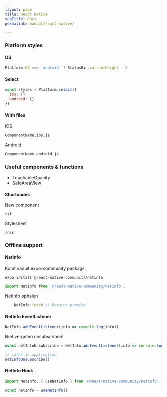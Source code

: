 ```yaml
---
layout: page
title: React Native
subTitle: Docs
permalink: manual/react-native/

---
```

### Platform styles

#### OS

```js
Platform.OS === 'android' ? StatusBar.currentHeight : 0
```

#### Select

```js
const styles = Platform.select({
  ios: {}
  android: {}
})
```

#### With files

iOS

```bash
ComponentName.ios.js
```

Android

```bash
ComponentName.android.js
```

### Useful components & functions

* TouchableOpacity
* SafeAreaView

#### Shortcodes

New component

    rsf 

Stylesheet

    rnss

### Offline support

#### NetInfo

Komt vanuit expo-community package

```bash
expo install @react-native-community/netinfo
```
```js
import NetInfo from '@react-native-community/netinfo';
```

NetInfo ophalen
```js
    NetInfo.fetch // Returns promise
```

#### NetInfo EventListener

```js
NetInfo.addEventListener(info => console.log(info))
```

Niet vergeten unsubscriben!
```js
const netInfoUnsubscribe = NetInfo.addEventListener(info => console.log(info))
```

```js
// later in application
netInfoUnsubscribe()
```

#### NetInfo Hook
```js
import NetInfo, { useNetInfo } from '@react-native-community/netinfo';
```

```js
const netInfo = useNetInfo()
```